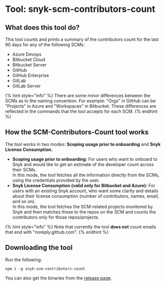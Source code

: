 # Tool: snyk-scm-contributors-count

## What does this tool do?

This tool counts and prints a summary of the contributors count for the last 90 days for any of the following SCMs:

* Azure Devops
* Bitbucket Cloud
* Bitbucket Server
* GitHub
* GitHub Enterprise
* GitLab
* GitLab Server

{% hint style="info" %}
There are some minor differences between the SCMs as to the naming convention. For example: "Orgs" in GitHub can be "Projects" in Azure and "Workspaces" in Bitbucket. These differences are reflected in the commands that the tool accepts for each SCM.
{% endhint %}

## **How the SCM-Contributors-Count tool works**

The tool works in two modes: **Scoping usage prior to onboarding** and **Snyk License Consumption.**

* **Scoping usage prior to onboarding:** For users who want to onboard to Snyk and would like to get an estimate of the developer count across their SCMs.\
  In this mode, the tool fetches all the information directly from the SCMs, using the credentials provided by the user.
* **Snyk License Consumption (valid only for Bitbucket and Azure):** For users with an existing Snyk account, who want some clarity and details about their license consumption (number of contributors, names, email, and so on).\
  In this mode, the tool fetches the SCM-related projects monitored by Snyk and then matches those to the repos on the SCM and counts the contributors only for those repos/projects.

{% hint style="info" %}
Note that currently the tool **does not** count emails that end with "noreply.github.com".
{% endhint %}

## Downloading the tool

Run the following:

```
npm i -g snyk-scm-contributors-count
```

You can also get the binaries from the [release page](https://github.com/snyk-tech-services/snyk-scm-contributors-count/releases).
